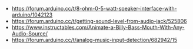* https://forum.arduino.cc/t/8-ohm-0-5-watt-speaker-interface-with-arduino/1042123
* https://forum.arduino.cc/t/getting-sound-level-from-audio-jack/525806
* https://www.instructables.com/Animate-a-Billy-Bass-Mouth-With-Any-Audio-Source/
* https://forum.arduino.cc/t/analog-music-input-detection/682942/15
